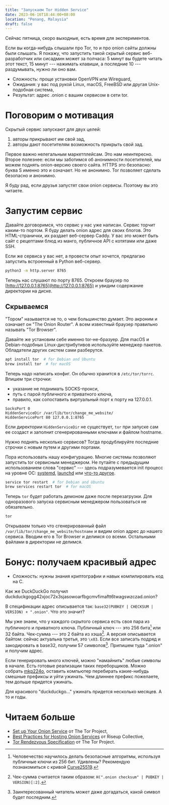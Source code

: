 ```yaml
---
title: "Запускаем Tor Hidden Service"
date: 2023-06-16T18:44:00+08:00
location: "Penang, Malaysia"
draft: false
---
```


Сейчас пятница, скоро выходные, есть время для экспериментов.

Если вы когда-нибудь слышали про Tor, то и про onion сайты должны были слышать.  Я покажу,
что запустить такой скрытый сервис веб-разработчик или сисадмин может за полчаса: 5 минут
вы будете читать этот текст, 15 минут --- нажимать клавиши, а последние 10 ---
раздумывать, нужно ли оно вам.

* Сложность: проще установки OpenVPN или Wireguard,
* Ожидания: у вас под рукой Linux, macOS, FreeBSD или другая Unix-подобная система,
* Результат: адрес .onion с вашим сервисом в сети tor.

# Поговорим о мотивация

Скрытый сервис запускают для двух целей:

1. авторы прикрывают им свой зад,
2. авторы дают посетителям возможность прикрыть свой зад.

Первое важно нелегальным маркетплейсам. Это нам неинтересно. Второе полезнее: если мы
заботимся об анонимности посетителей, мы можем поднять onion-версию своего сайта. HTTPS
это безопасно: буква S именно это и означает. Но не анонимно. Tor позволяет сделать
безопасно и анонимно.

Я буду рад, если друзья запустят свои onion сервисы. Поэтому вы это читаете.

# Запустим сервис

Давайте договоримся, что сервис у нас уже написан. Сервис торчит каким-то портом. Я буду
делать onion адрес для своих блогов. Это HTML-странички, их раздает веб-сервер Caddy. У
вас это может быть сайт с рецептами блюд из манго, публичное API с котятами или даже SSH.

Если же сервиса у вас нет, а провести опыт хочется, предлагаю запустить встроенный в
Python веб-сервер.

```sh
python3 -m http.server 8765
```

Теперь нас слушают по порту 8765. Откроем браузер по
[http://127.0.0.1:8765](http://127.0.0.1:8765) и увидим содержание директории на диске.

## Скрываемся

"Тором" называется не то, о чем большинство думает. Это акроним и означает он "The Onion
Router". А всем известный браузер правильно называть "Tor Browser".

Давайте же установим себе именно tor-не-бразуер. Для macOS и Debian-подобных
Linux-дистрибутивов используйте менеджер пакетов. Обладатели других систем сами
разберутся.

```sh
apt install tor  # for Debian and Ubuntu
brew install tor  # for macOS
```

Теперь надо написать конфиг. Он обычно хранится в `/etc/tor/torrc`. Впишем три строчки:
* указание не поднимать SOCKS-прокси,
* путь с парой публичного и приватного ключа,
* правило, как сопоставить виртуальный порт к порту на 127.0.0.1.

```plain
SocksPort 0
HiddenServiceDir /var/lib/tor/change_me_website/
HiddenServicePort 80 127.0.0.1:8765
```

Если директории `HiddenServiceDir` не существует, `tor` при запуске сам ее создаст и
заполнит сгенерированными ключами и файлом hostname.

Нужно поднять несколько сервисов? Тогда продублируйте последние строчки с новым путем и
другими портами.

Пора использовать нашу конфигурацию. Многие системы позволяют запустить tor сервисным
менеджером. Не путайте с предыдущим использованием слова "сервис" --- здесь
подразумевается init процесс на уровне ОС: [systemd][systemd], [launchd][launchd] или
[что-то другое][inits].

```sh
service tor restart  # for Debian and Ubuntu
brew services restart tor  # for macOS
```

Теперь `tor` будет работать демоном даже после перезагрузки. Для одноразового запуска
сервисным менеджером пользоваться не обязательно.

```sh
tor
```

Открываем только что сгенерированный файл `/var/lib/tor/change_me_website/hostname` и
видим onion адрес до нашего сервиса. Вводим его в Tor Browser и делимся со всеми.
Остальными файлами в директории не делимся.

# Бонус: получаем красивый адрес

* Сложность: нужны знания криптографии и навык компилировать код на C.

Как же DuckDuckGo получил duckduckgogg42xjoc72x3sjasowoarfbgcmvfimaftt6twagswzczad.onion?

В спецификации адрес описывается так: `base32(PUBKEY | CHECKSUM | VERSION) + ".onion"`.
Что это значит?

Мы уже знаем, что у каждого скрытого сервиса есть своя пара из публичного и приватного
ключа. Публичный ключ --- это 256 бита[^eliptic] или 32 байта. Чек-сумма --- это 2 байта
из хэша[^hash]. А версия описывается байтом: сейчас актуальна третья, это `\x03`. Если все
записать подряд и закодировать в base32, получим 57 символов[^last]. Припишем туда
".onion" и получим адрес.

Если генерировать много ключей, можно "намайнить" любые символы в начале. Есть готовые
реализации таких переборщиков. Можно собрать [mkp224o][mkp224o], оставить компьютер
перебирать какие-нибудь смешные префиксы и уйти ужинать. Чем длиннее префикс пожелаете,
тем дольше придется ужинать.

Для красивого "duckduckgo..." ужинать придется несколько месяцев. А то и годы.

# Читаем больше

* [Set up Your Onion Service][more-setup] от The Tor Project,
* [Best Practices for Hosting Onion Services][more-best-practices] от Riseup Collective,
* [Tor Rendezvous Specification][more-spec] от The Tor Project.

[^eliptic]: Человечество научилось делать безопасные алгоритмы, используя публичные ключи
  из 256 бит. Удивлены? Рекомендую познакомиться с кривой [Curve25519][curve25519].
[^hash]: Чек-сумма считается таким образом: `H(".onion checksum" | PUBKEY | VERSION)[:2]`.
[^last]: Заинтересованный читатель может даже догадаться, какой символ будет последним.

[systemd]: https://en.wikipedia.org/wiki/Systemd
[launchd]: https://en.wikipedia.org/wiki/Launchd
[inits]: https://en.wikipedia.org/wiki/Template:Service_management_in_Unix
[curve25519]: https://en.wikipedia.org/wiki/Curve25519
[mkp224o]: https://github.com/cathugger/mkp224o

[more-setup]: https://community.torproject.org/onion-services/setup/
[more-best-practices]: https://riseup.net/en/security/network-security/tor/onionservices-best-practices
[more-spec]: https://gitweb.torproject.org/torspec.git/tree/rend-spec-v3.txt
